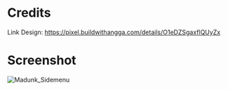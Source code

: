 # Credits
Link Design: https://pixel.buildwithangga.com/details/O1eDZSgaxflQUyZx
# Screenshot
![Madunk_Sidemenu](https://user-images.githubusercontent.com/44396891/102703758-8696d100-42a5-11eb-9d34-4afe2470cad1.png)
